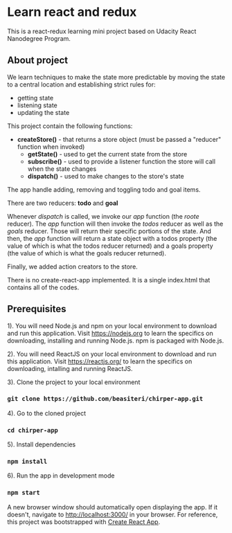 # Learn react and redux

This is a react-redux learning mini project based on Udacity React Nanodegree Program.

## About project
We learn techniques to make the state more predictable by moving the state to a central location and establishing strict rules for:
* getting state
* listening state
* updating the state

This project contain the following functions:
* __createStore()__ - that returns a store object (must be passed a "reducer" function when invoked)
    *  __getState()__ - used to get the current state from the store
    * __subscribe()__ - used to provide a listener function the store will call when the state changes
    * __dispatch()__ - used to make changes to the store's state  

The app handle adding, removing and toggling todo and goal items.

There are two reducers: __todo__ and __goal__

Whenever _dispatch_ is called, we invoke our _app_ function (the _roote_ reducer). The _app_ function will then invoke the _todos_ reducer as well as the _goals_ reducer. Those will return their specific portions of the state. And then, the _app_ function will return a state object with a todos property (the value of which is what the todos reducer returned) and a goals property (the value of which is what the goals reducer returned).

Finally, we added action creators to the store. 

There is no create-react-app implemented. It is a single index.html that contains all of the codes.

## Prerequisites
1). You will need Node.js and npm on your local environment to download and run this application. 
Visit https://nodejs.org to learn the specifics on downloading, installing and running Node.js. npm is packaged with Node.js.

2). You will need ReactJS on your local environment to download and run this application. 
Visit https://reactjs.org/ to learn the specifics on downloading, intalling and running ReactJS.

3). Clone the project to your local environment
### `git clone https://github.com/beasiteri/chirper-app.git`

4). Go to the cloned project
### `cd chirper-app`

5). Install dependencies
### `npm install`

6). Run the app in development mode
### `npm start`

A new browser window should automatically open displaying the app.  If it doesn't, navigate to [http://localhost:3000/](http://localhost:3000/) in your browser.
For reference, this project was bootstrapped with [Create React App](https://github.com/facebook/create-react-app).
